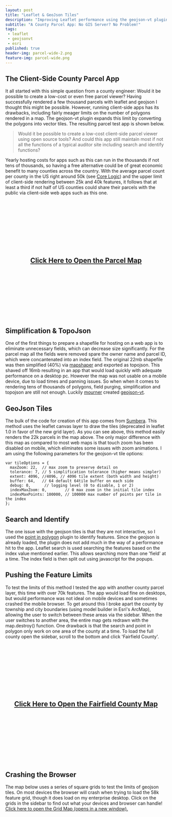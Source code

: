 ```yaml
---
layout: post
title: "Leaflet & GeoJson Tiles"
description: "Improving Leaflet performance using the geojson-vt plugin with two county parcel map examples."
subtitle: "A County Parcel App: No GIS Server? No Problem!"
tags:
 - leaflet
 - geojsonvt
 - esri
published: true
header-img: parcel-wide-2.png
feature-img: parcel-wide.png
---
```

<h2>The Client-Side County Parcel App</h2>

It all started with this simple question from a county engineer: Would it be possible to create a low-cost or even free parcel viewer? Having successfully rendered a few thousand parcels with leaflet and geojson I thought this might be possible. However, running client-side apps has its drawbacks, including fairly meager limits on the number of polygons rendered in a map. The geojson-vt plugin expands this limit by converting the polygons into vector tiles. The resulting parcel test app is shown below.

>Would it be possible to create a low-cost client-side parcel viewer using open source tools? And could this app still maintain most if not all the functions of a typical auditor site including search and identify functions?

Yearly hosting costs for apps such as this can run in the thousands if not tens of thousands, so having a free alternative could be of great economic benefit to many counties across the country. With the average parcel count per county in the US right around 50k (see [Core Logic](http://www.corelogic.com/products/parcelpoint.aspx)) and the upper limit of client-side rendering between 25k and 40k features, it follows that at least a third if not half of US counties could share their parcels with the public via client-side web apps such as this one.

<iframe id="map" src="" name="map" allowfullscreen width="100%" height="350px" style="border:1px lightgray solid;display:none;"></iframe>
<div id="openMap" style="cursor:default;background-image:url('/images/parcel-wide-2-red.png');height:350px;width:100%;text-align:center;">
	<a href="https://www.ovrdc.org/apps/geojson-tiles.html" target="map" class="inverse-txt"><h2 style="padding-top:160px;">Click Here to Open the Parcel Map</h2></a>
</div>

<h2>Simplification & TopoJson</h2>

One of the first things to prepare a shapefile for hosting on a web app is to eliminate unnecessary fields, which can decrease size significantly. For the parcel map all the fields were removed spare the owner name and parcel ID, which were concantenated into an index field. The original 22mb shapefile was then simplified (40%) via [mapshaper](http://mapshaper.com) and exported as topojson. This shaved off 16mb resulting in an app that would load quickly with adequate performance on a desktop pc. However the map was not usable on a mobile device, due to load times and panning issues. So when when it comes to rendering tens of thousands of polygons, field purging, simplification and topojson are still not enough. Luckily [mourner](https://github.com/mourner) created [geojson-vt](https://github.com/mapbox/geojson-vt).

<h2>GeoJson Tiles</h2>

The bulk of the code for creation of this app comes from [Sumbera](http://bl.ocks.org/Sumbera/c67e5551b21c68dc8299). This method uses the leaflet canvas layer to draw the tiles (deprecated in leaflet 1.0 in favor of the new grid layer). As you can see above, this method easily renders the 22k parcels in the map above. The only major difference with this map as compared to most web maps is that touch zoom has been disabled on mobile, which eliminates some issues with zoom animations. I am using the following parameters for the geojson-vt tile options:

    var tileOptions = {
      maxZoom: 22,  // max zoom to preserve detail on
      tolerance: 7, // 5 simplification tolerance (higher means simpler)
      extent: 4096, //4096, // 4096 tile extent (both width and height)
      buffer: 64,   // 64 default 64tile buffer on each side
      debug: 0,      // logging level (0 to disable, 1 or 2)
      indexMaxZoom: 0,        // 0 max zoom in the initial tile index
      indexMaxPoints: 100000, // 100000 max number of points per tile in the index
    };

<h2>Search and Identify</h2>

The one issue with the geojson tiles is that they are not interactive, so I used the [point in polygon](https://www.mapbox.com/mapbox.js/example/v1.0.0/point-in-polygon/) plugin to identify features. Since the geojson is already loaded, the plugin does not add much in the way of a performance hit to the app. Leaflet search is used searching the features based on the index value mentioned earlier. This allows searching more than one 'field' at a time. The index field is then split out using javascript for the popups.

<h2>Pushing the Feature Limits</h2>

To test the limits of this method I tested the app with another county parcel layer, this time with over 70k features. The app would load fine on desktops, but would performance was not ideal on mobile devices and sometimes crashed the mobile browser. To get around this I broke apart the county by township and city boundaries (using model builder in Esri's ArcMap), allowing the user to switch between these areas via the sidebar. When the user switches to another area, the entire map gets redrawn with the map.destroy() function. One drawback is that the search and point in polygon only work on one area of the county at a time. To load the full county open the sidebar, scroll to the bottom and click 'Fairfield County'.

<iframe id="cityMap" name="cityMap" src="" allowfullscreen width="100%" height="350px" style="border:1px lightgray solid;display:none;"></iframe>
<div id="openCity" style="cursor:default;background-image:url('/images/parcel-wide.png');height:350px;width:100%;text-align:center;">
	<a href="/apps/county-parcel-test-map.html" target="cityMap" class="inverse-txt"><h2 style="padding-top:160px;">Click Here to Open the Fairfield County Map</h2></a>
</div>


<h2>Crashing the Browser</h2>

The map below uses a series of square grids to test the limits of geojson tiles. On most devices the browser will crash when trying to load the 58k feature grid, though it does load on my enterprise desktop. Click on the grids in the sidebar to find out what your devices and browser can handle! <a href="/apps/geojson-tile-grids.html" target="_blank">Click here to open the Grid Map (opens in a new window).</a>

<!--iframe id="gridMap" name="grid" src="" allowfullscreen width="100%" height="350px" style="border:0;display:none;"></iframe>
<div id="openGrid" style="cursor:default;background-color:black;height:350px;width:100%;text-align:center;">
	<a href="/apps/geojson-tile-grids.html" target="grid"><h2 style="padding-top:160px;color:whitesmoke;">Click Here to Open the Grid Map</h2></a>
</div-->

<script>
$('#openMap').click(function() {
	$('#map').show();
	$('#openMap').hide();
});
$('#openCity').click(function() {
	$('#openCity').hide();
	$('#cityMap').show();
});
</script>
